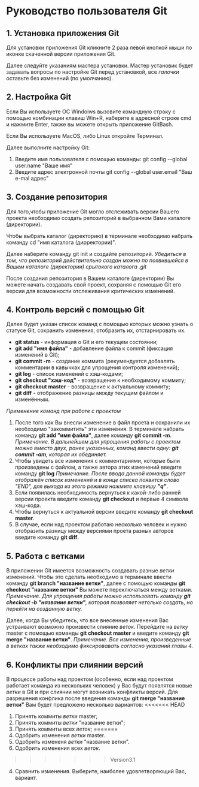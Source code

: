 # **Руководство пользователя Git**
## 1. **Установка приложения Git**
Для установки приложения Git кликните 2 раза левой кнопкой мыши по иконке скаченной версии приложения Git.

Далее следуйте указаниям мастера установки. Мастер установик будет задавать вопросы по настройке Git перед установкой, все *галочки* оставьте без изменений (по умолчанию).

## 2. **Настройка Git**
Если Вы используете ОС Windoiws вызовите командную строку с помощью комбинации клавиш Win+R, наберите в адресной строке cmd и нажмите Enter, также вы можете открыть приложение GitBash.

Если Вы используете MacOS, либо Linux откройте Терминал.

Далее выполните настройку Git:
1. Введите имя пользователя с помощью команды: git config --global user.name "Ваше имя"
2. Введите адрес электронной почты git config --global user.email "Ваш e-mal адрес"

## 3. **Создание репозитория**
Для того,чтобы приложение Git могло отслеживать версии Вашего проекта необходимо создать репозиторий в выбранном Вами каталоге (директории). 

Чтобы выбрать каталог (директорию) в терминале необходимо набрать команду сd "имя каталога (дирректории)".

Далее наберите команду git init и создайте репозиторий. *Убедиться в том, что репозиторий действительно создан можно по появившейся в Вашем каталоге (директории) срытокого каталога .git*

После создания репозитория в Вашем каталоге (директории) Вы можете начать создавать свой проект, сохраняя с помощью Git его версии для возможности отслеживания критических изменений.

## 4. **Контроль версий с помощью Git**
Далее будет указан список команд с помощью которых можно узнать о статусе Git, сохранить изменения, отобразить их, отстарнировать их.

* **git status** - информация о Git и его текущем состоянии;
* **git add "имя файла"** - добавление файла к commit (фиксация изменений в Git);
* **git commit -m** - создание коммита (рекумендуется добавлять комментарии в кавычках для упрощения контроля изменений);
* **git log** - список изменений с хэш-кодами;
* **git checkout "хэш-код"** - возвращение к необходимому коммиту;
* **git checkout master** - возвращение к актуальному коммиту;
* **git diff** - отображение разницы между текущим файлом и изменённым.

*Применение команд при работе с проектом*

1. После того как Вы внесли изменение в файл проета и сохранили их необходимо "закоммитить" эти изменения. В терминале набрать команду **git add "имя файла"**, далее команду **git commit -m**. *Примечание. В дальнейшем для упрощения работы с проектом можно вместо двух, ранее указанных, команд ввести одну: **git commit -am**, которая их обединяет.*
2. Чтобы увидеть все изменения с комментариями, которые были произведены с файлом, а также автора этих изменений введите команду **git log** *Примечание. После ввода данной команды будет отображён список изменений и в конце списка появится слово "END", для выхода из этого режима нажмите клавишу **"q"***.
3. Если появилась необходимость вернуться к какой-либо ранней версии проекта введите команду **git checkout** и первые 4 символа хэш-кода.
4. Чтобы вернуться к актуальной версии введите команду **git checkout master**.
5. В случае, если над проектом работаю несколько человек и нужно отобразить разницу  между версиями проета разных авторов введите команду **git diff**.

## 5. Работа с ветками
В приложении Git имеется возможность создавать разные *ветки* изменений. Чтобы это сделать необходимо в терминале ввести команду **git branch "название ветки"**, далее с помощью команды **git checkout "название ветки"** Вы можете переключаться между ветками. *Примечание. Для упрощения работы можно использовать команду **git checkout -b "название ветки"**, которая позволяет нетолько создать, но перейти на созданную ветку.*

Далее, когда Вы убедитесь, что все внесенные изменения Вас устраивают возможно произвести слияние *веток*. Перейдите на *ветку* master с помощью команды **git checkout master** и введите команду **git merge "название ветки"**. *Примечание. Все изменения, произведенные в *ветках* также необходимо фиксировавать согласно указаний главы 4.*

## 6. Конфликты при слиянии версий

В процессе работы над проектом (особенно, если над проектом работает команда из нескольких человек) у Вас будут появлятся новые *ветки* в Git и при слиянии могут возникать конфликты версий. Для разрешения конфлика после введения команды **git merge "название ветки"** Вам будет предложено несколько вариантов:
<<<<<<< HEAD
1. Принять коммиты *ветки* master;
2. Принять коммиты *ветки* "название ветки";
3. Принять коммиты всех *веток*;
=======
1. Одобрить изменения *ветки* master.
2. Одобрить измененя *ветки* "название ветки".
3. Одобрить изменения всех *веток*.
>>>>>>> Version3.1
4. Сравнить изменения.
Выберите, наиболее удовлетворяющий Вас, вариант.
